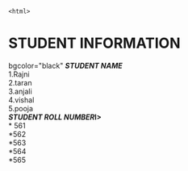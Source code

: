                                                                                                                                           <html>
<h1>  STUDENT INFORMATION</h1>
  <body >bgcolor="black"
  <b><i> STUDENT NAME</i></b><br>
  1.Rajni<br>
  2.taran<br>
  3.anjali<br>
  4.vishal<br>
  5.pooja<br>
  <b><i>STUDENT ROLL NUMBER</i>I></b><br>
    * 561 <br>
    *562<br>
    *563<br>
    *564<br>
    *565<br>
  </body>
</body>
</html>
